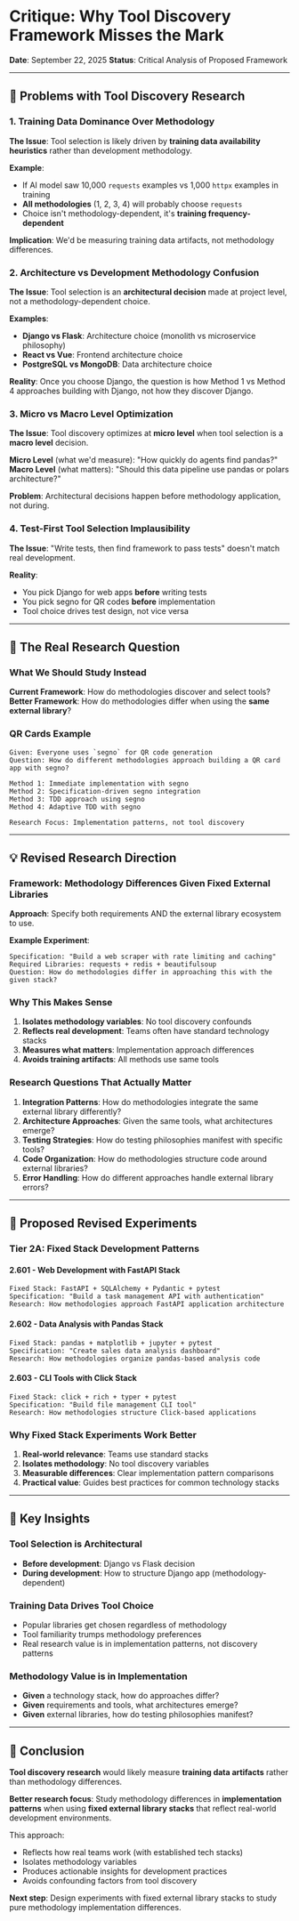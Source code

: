 # Critique: Why Tool Discovery Framework Misses the Mark

**Date**: September 22, 2025
**Status**: Critical Analysis of Proposed Framework

---

## 🚫 Problems with Tool Discovery Research

### **1. Training Data Dominance Over Methodology**

**The Issue**: Tool selection is likely driven by **training data availability heuristics** rather than development methodology.

**Example**:
- If AI model saw 10,000 `requests` examples vs 1,000 `httpx` examples in training
- **All methodologies** (1, 2, 3, 4) will probably choose `requests`
- Choice isn't methodology-dependent, it's **training frequency-dependent**

**Implication**: We'd be measuring training data artifacts, not methodology differences.

### **2. Architecture vs Development Methodology Confusion**

**The Issue**: Tool selection is an **architectural decision** made at project level, not a methodology-dependent choice.

**Examples**:
- **Django vs Flask**: Architecture choice (monolith vs microservice philosophy)
- **React vs Vue**: Frontend architecture choice
- **PostgreSQL vs MongoDB**: Data architecture choice

**Reality**: Once you choose Django, the question is how Method 1 vs Method 4 approaches building with Django, not how they discover Django.

### **3. Micro vs Macro Level Optimization**

**The Issue**: Tool discovery optimizes at **micro level** when tool selection is a **macro level** decision.

**Micro Level** (what we'd measure): "How quickly do agents find pandas?"
**Macro Level** (what matters): "Should this data pipeline use pandas or polars architecture?"

**Problem**: Architectural decisions happen before methodology application, not during.

### **4. Test-First Tool Selection Implausibility**

**The Issue**: "Write tests, then find framework to pass tests" doesn't match real development.

**Reality**:
- You pick Django for web apps **before** writing tests
- You pick segno for QR codes **before** implementation
- Tool choice drives test design, not vice versa

---

## 🎯 The Real Research Question

### **What We Should Study Instead**

**Current Framework**: How do methodologies discover and select tools?
**Better Framework**: How do methodologies differ when using the **same external library**?

### **QR Cards Example**
```
Given: Everyone uses `segno` for QR code generation
Question: How do different methodologies approach building a QR card app with segno?

Method 1: Immediate implementation with segno
Method 2: Specification-driven segno integration
Method 3: TDD approach using segno
Method 4: Adaptive TDD with segno

Research Focus: Implementation patterns, not tool discovery
```

---

## 💡 Revised Research Direction

### **Framework: Methodology Differences Given Fixed External Libraries**

**Approach**: Specify both requirements AND the external library ecosystem to use.

**Example Experiment**:
```
Specification: "Build a web scraper with rate limiting and caching"
Required Libraries: requests + redis + beautifulsoup
Question: How do methodologies differ in approaching this with the given stack?
```

### **Why This Makes Sense**

1. **Isolates methodology variables**: No tool discovery confounds
2. **Reflects real development**: Teams often have standard technology stacks
3. **Measures what matters**: Implementation approach differences
4. **Avoids training artifacts**: All methods use same tools

### **Research Questions That Actually Matter**

1. **Integration Patterns**: How do methodologies integrate the same external library differently?
2. **Architecture Approaches**: Given the same tools, what architectures emerge?
3. **Testing Strategies**: How do testing philosophies manifest with specific tools?
4. **Code Organization**: How do methodologies structure code around external libraries?
5. **Error Handling**: How do different approaches handle external library errors?

---

## 🧪 Proposed Revised Experiments

### **Tier 2A: Fixed Stack Development Patterns**

#### **2.601 - Web Development with FastAPI Stack**
```
Fixed Stack: FastAPI + SQLAlchemy + Pydantic + pytest
Specification: "Build a task management API with authentication"
Research: How methodologies approach FastAPI application architecture
```

#### **2.602 - Data Analysis with Pandas Stack**
```
Fixed Stack: pandas + matplotlib + jupyter + pytest
Specification: "Create sales data analysis dashboard"
Research: How methodologies organize pandas-based analysis code
```

#### **2.603 - CLI Tools with Click Stack**
```
Fixed Stack: click + rich + typer + pytest
Specification: "Build file management CLI tool"
Research: How methodologies structure Click-based applications
```

### **Why Fixed Stack Experiments Work Better**

1. **Real-world relevance**: Teams use standard stacks
2. **Isolates methodology**: No tool discovery variables
3. **Measurable differences**: Clear implementation pattern comparisons
4. **Practical value**: Guides best practices for common technology stacks

---

## 🎯 Key Insights

### **Tool Selection is Architectural**
- **Before development**: Django vs Flask decision
- **During development**: How to structure Django app (methodology-dependent)

### **Training Data Drives Tool Choice**
- Popular libraries get chosen regardless of methodology
- Tool familiarity trumps methodology preferences
- Real research value is in implementation patterns, not discovery patterns

### **Methodology Value is in Implementation**
- **Given** a technology stack, how do approaches differ?
- **Given** requirements and tools, what architectures emerge?
- **Given** external libraries, how do testing philosophies manifest?

---

## 🚀 Conclusion

**Tool discovery research** would likely measure **training data artifacts** rather than methodology differences.

**Better research focus**: Study methodology differences in **implementation patterns** when using **fixed external library stacks** that reflect real-world development environments.

This approach:
- Reflects how real teams work (with established tech stacks)
- Isolates methodology variables
- Produces actionable insights for development practices
- Avoids confounding factors from tool discovery

**Next step**: Design experiments with fixed external library stacks to study pure methodology implementation differences.